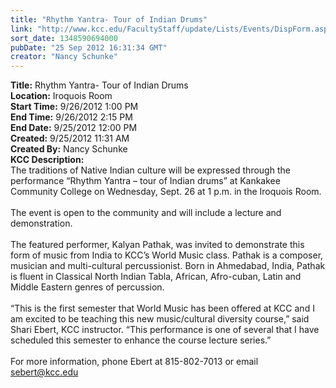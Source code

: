 ```yaml
---
title: "Rhythm Yantra- Tour of Indian Drums"
link: "http://www.kcc.edu/FacultyStaff/update/Lists/Events/DispForm.aspx?ID=302"
sort_date: 1348590694000
pubDate: "25 Sep 2012 16:31:34 GMT"
creator: "Nancy Schunke"
---
```


<div><b>Title:</b> Rhythm Yantra- Tour of Indian Drums</div>
<div><b>Location:</b> Iroquois Room</div>
<div><b>Start Time:</b> 9/26/2012 1:00 PM</div>
<div><b>End Time:</b> 9/26/2012 2:15 PM</div>
<div><b>End Date:</b> 9/25/2012 12:00 PM</div>
<div><b>Created:</b> 9/25/2012 11:31 AM</div>
<div><b>Created By:</b> Nancy Schunke</div>
<div><b>KCC Description:</b> <div class=ExternalClassE61635FF4FDB4D7FB21B2A6C866ED738><div>The traditions of Native Indian culture will be expressed through the performance “Rhythm Yantra – tour of Indian drums” at Kankakee Community College on Wednesday, Sept. 26 at 1 p.m. in the Iroquois Room.</div>
<div> </div>
<div>The event is open to the community and will include a lecture and demonstration.</div>
<div> </div>
<div>The featured performer, Kalyan Pathak, was invited to demonstrate this form of music from India to KCC’s World Music class. Pathak is a composer, musician and multi-cultural percussionist. Born in Ahmedabad, India, Pathak is fluent in Classical North Indian Tabla, African, Afro-cuban, Latin and Middle Eastern genres of percussion.</div>
<div> </div>
<div>“This is the first semester that World Music has been offered at KCC and I am excited to be teaching this new music/cultural diversity course,” said Shari Ebert, KCC instructor. “This performance is one of several that I have scheduled this semester to enhance the course lecture series.”</div>
<div> </div>
<div>For more information, phone Ebert at 815-802-7013 or email <a href="mailto:sebert@kcc.edu">sebert@kcc.edu</a></div>
<div><br> </div></div></div>
